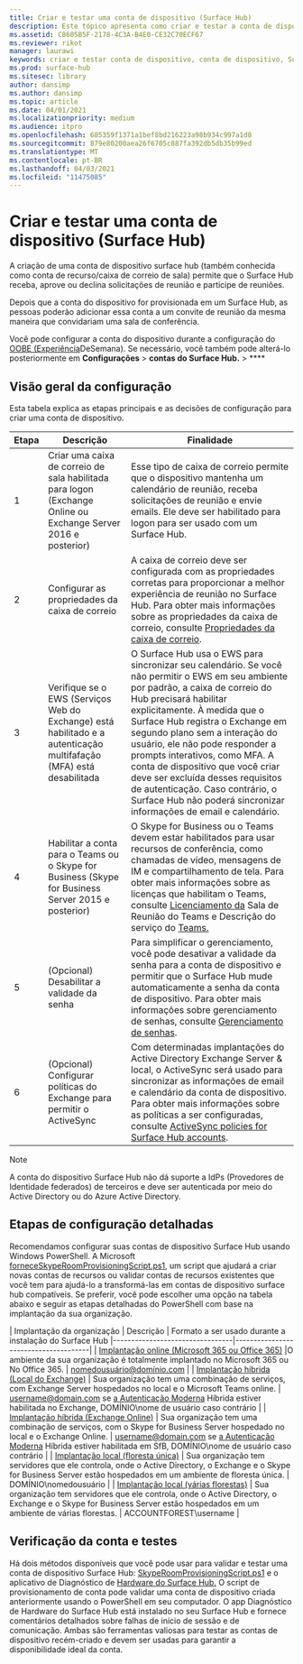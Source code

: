 ```yaml
---
title: Criar e testar uma conta de dispositivo (Surface Hub)
description: Este tópico apresenta como criar e testar a conta de dispositivo que o Microsoft Surface Hub usa para se comunicar com o Microsoft Exchange e o Skype.
ms.assetid: C8605B5F-2178-4C3A-B4E0-CE32C70ECF67
ms.reviewer: rikot
manager: laurawi
keywords: criar e testar conta de dispositivo, conta de dispositivo, Surface Hub e Microsoft Exchange, Surface Hub e Skype
ms.prod: surface-hub
ms.sitesec: library
author: dansimp
ms.author: dansimp
ms.topic: article
ms.date: 04/01/2021
ms.localizationpriority: medium
ms.audience: itpro
ms.openlocfilehash: 685359f1371a1bef8bd216223a98b934c997a1d8
ms.sourcegitcommit: 879e80200aea26f6705c887fa392db5db35b99ed
ms.translationtype: MT
ms.contentlocale: pt-BR
ms.lasthandoff: 04/03/2021
ms.locfileid: "11475085"
---
```

# <a name="create-and-test-a-device-account-surface-hub"></a>Criar e testar uma conta de dispositivo (Surface Hub)

A criação de uma conta de dispositivo surface hub (também conhecida como conta de recurso/caixa de correio de sala) permite que o Surface Hub receba, aprove ou declina solicitações de reunião e participe de reuniões.

Depois que a conta do dispositivo for provisionada em um Surface Hub, as pessoas poderão adicionar essa conta a um convite de reunião da mesma maneira que convidariam uma sala de conferência. 

Você pode configurar a conta do dispositivo durante a configuração do [OOBE (Experiência](first-run-program-surface-hub.md)DeSemana). Se necessário, você também pode alterá-lo posteriormente em **Configurações**  >  **contas do Surface Hub.**  >  ****

## <a name="configuration-overview"></a>Visão geral da configuração

Esta tabela explica as etapas principais e as decisões de configuração para criar uma conta de dispositivo.
 
| Etapa | Descrição                     |  Finalidade                             |
|------|---------------------------------|--------------------------------------|
| 1    | Criar uma caixa de correio de sala habilitada para logon (Exchange Online ou Exchange Server 2016 e posterior) | Esse tipo de caixa de correio permite que o dispositivo mantenha um calendário de reunião, receba solicitações de reunião e envie emails. Ele deve ser habilitado para logon para ser usado com um Surface Hub. |
| 2    | Configurar as propriedades da caixa de correio | A caixa de correio deve ser configurada com as propriedades corretas para proporcionar a melhor experiência de reunião no Surface Hub. Para obter mais informações sobre as propriedades da caixa de correio, consulte [Propriedades da caixa de correio](exchange-properties-for-surface-hub-device-accounts.md). |
| 3    | Verifique se o EWS (Serviços Web do Exchange) está habilitado e a autenticação multifafação (MFA) está desabilitada | O Surface Hub usa o EWS para sincronizar seu calendário. Se você não permitir o EWS em seu ambiente por padrão, a caixa de correio do Hub precisará habilitar explicitamente. À medida que o Surface Hub registra o Exchange em segundo plano sem a interação do usuário, ele não pode responder a prompts interativos, como MFA. A conta de dispositivo que você criar deve ser excluída desses requisitos de autenticação. Caso contrário, o Surface Hub não poderá sincronizar informações de email e calendário. |
| 4    | Habilitar a conta para o Teams ou o Skype for Business (Skype for Business Server 2015 e posterior) | O Skype for Business ou o Teams devem estar habilitados para usar recursos de conferência, como chamadas de vídeo, mensagens de IM e compartilhamento de tela. Para obter mais informações sobre as licenças que habilitam o Teams, consulte [Licenciamento da](https://docs.microsoft.com/MicrosoftTeams/rooms/rooms-licensing) Sala de Reunião do Teams e Descrição do serviço do [Teams.](https://docs.microsoft.com/office365/servicedescriptions/teams-service-description) |
| 5    | (Opcional) Desabilitar a validade da senha | Para simplificar o gerenciamento, você pode desativar a validade da senha para a conta de dispositivo e permitir que o Surface Hub mude automaticamente a senha da conta de dispositivo. Para obter mais informações sobre gerenciamento de senhas, consulte [Gerenciamento de senhas](password-management-for-surface-hub-device-accounts.md).  |
| 6    | (Opcional) Configurar políticas do Exchange para permitir o ActiveSync | Com determinadas implantações do Active Directory Exchange Server & local, o ActiveSync será usado para sincronizar as informações de email e calendário da conta de dispositivo. Para obter mais informações sobre as políticas a ser configuradas, consulte [ActiveSync policies for Surface Hub accounts](apply-activesync-policies-for-surface-hub-device-accounts.md). |

> [!NOTE]  
> A conta do dispositivo Surface Hub não dá suporte a IdPs (Provedores de Identidade federados) de terceiros e deve ser autenticada por meio do Active Directory ou do Azure Active Directory.

## <a name="detailed-configuration-steps"></a>Etapas de configuração detalhadas 

Recomendamos configurar suas contas de dispositivo Surface Hub usando Windows PowerShell. A Microsoft [ forneceSkypeRoomProvisioningScript.ps1](https://go.microsoft.com/fwlink/?linkid=870105), um script que ajudará a criar novas contas de recursos ou validar contas de recursos existentes que você tem para ajudá-lo a transformá-las em contas de dispositivo surface hub compatíveis. Se preferir, você pode escolher uma opção na tabela abaixo e seguir as etapas detalhadas do PowerShell com base na implantação da sua organização.

| Implantação da organização             |  Descrição                  |        Formato a ser usado durante a instalação do Surface Hub
|---------------------------------|--------------------------------------|
| [Implantação online (Microsoft 365 ou Office 365)](https://docs.microsoft.com/microsoftteams/rooms/with-office-365) |O ambiente da sua organização é totalmente implantado no Microsoft 365 ou No Office 365. | nomedousuário@domínio.com |
| [Implantação híbrida (Local do Exchange)](https://docs.microsoft.com/microsoftteams/rooms/with-exchange-on-premises) | Sua organização tem uma combinação de serviços, com Exchange Server hospedados no local e o Microsoft Teams online. | username@domain.com se [a Autenticação Moderna](https://docs.microsoft.com/microsoft-365/enterprise/configure-exchange-server-for-hybrid-modern-authentication) Híbrida estiver habilitada no Exchange, DOMÍNIO\nome de usuário caso contrário |
| [Implantação híbrida (Exchange Online)](https://docs.microsoft.com/microsoftteams/rooms/with-exchange-online) | Sua organização tem uma combinação de serviços, com o Skype for Business Server hospedado no local e o Exchange Online. | username@domain.com se [a Autenticação Moderna](https://docs.microsoft.com/microsoft-365/enterprise/configure-skype-for-business-for-hybrid-modern-authentication) Híbrida estiver habilitada em SfB, DOMÍNIO\nome de usuário caso contrário |
| [Implantação local (floresta única)](https://docs.microsoft.com/microsoftteams/rooms/with-skype-for-business-server-2015) | Sua organização tem servidores que ele controla, onde o Active Directory, o Exchange e o Skype for Business Server estão hospedados em um ambiente de floresta única.  | DOMÍNIO\nomedousuário |
| [Implantação local (várias florestas)](https://docs.microsoft.com/skypeforbusiness/deploy/deploy-clients/multiple-forest-on-premises-deployments) | Sua organização tem servidores que ele controla, onde o Active Directory, o Exchange e o Skype for Business Server estão hospedados em um ambiente de várias florestas. | ACCOUNTFOREST\username |


## <a name="account-verification-and-testing"></a>Verificação da conta e testes

Há dois métodos disponíveis que você pode usar para validar e testar uma conta de dispositivo Surface Hub: [SkypeRoomProvisioningScript.ps1](https://go.microsoft.com/fwlink/?linkid=870105) e o aplicativo de Diagnóstico de [Hardware do Surface Hub.](https://www.microsoft.com/store/apps/9nblggh51f2g) O script de provisionamento de conta pode validar uma conta de dispositivo criada anteriormente usando o PowerShell em seu computador. O app Diagnóstico de Hardware do Surface Hub está instalado no seu Surface Hub e fornece comentários detalhados sobre falhas de início de sessão e de comunicação. Ambas são ferramentas valiosas para testar as contas de dispositivo recém-criado e devem ser usadas para garantir a disponibilidade ideal da conta.
